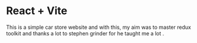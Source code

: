 # React + Vite

This is a simple car store website and with this, my aim was to master redux toolkit and thanks a lot to stephen grinder for he taught me a lot .
